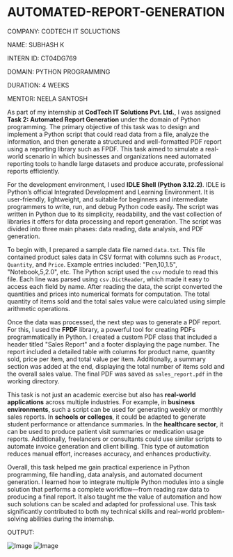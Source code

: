 # AUTOMATED-REPORT-GENERATION

COMPANY: CODTECH IT SOLUCTIONS

NAME: SUBHASH K

INTERN ID: CT04DG769

DOMAIN: PYTHON PROGRAMMING

DURATION: 4 WEEKS

MENTOR: NEELA SANTOSH

As part of my internship at **CodTech IT Solutions Pvt. Ltd.**, I was assigned **Task 2: Automated Report Generation** under the domain of Python programming. The primary objective of this task was to design and implement a Python script that could read data from a file, analyze the information, and then generate a structured and well-formatted PDF report using a reporting library such as FPDF. This task aimed to simulate a real-world scenario in which businesses and organizations need automated reporting tools to handle large datasets and produce accurate, professional reports efficiently.

For the development environment, I used **IDLE Shell (Python 3.12.2)**. IDLE is Python’s official Integrated Development and Learning Environment. It is user-friendly, lightweight, and suitable for beginners and intermediate programmers to write, run, and debug Python code easily. The script was written in Python due to its simplicity, readability, and the vast collection of libraries it offers for data processing and report generation. The script was divided into three main phases: data reading, data analysis, and PDF generation.

To begin with, I prepared a sample data file named `data.txt`. This file contained product sales data in CSV format with columns such as `Product`, `Quantity`, and `Price`. Example entries included: "Pen,10,1.5", "Notebook,5,2.0", etc. The Python script used the `csv` module to read this file. Each line was parsed using `csv.DictReader`, which made it easy to access each field by name. After reading the data, the script converted the quantities and prices into numerical formats for computation. The total quantity of items sold and the total sales value were calculated using simple arithmetic operations.

Once the data was processed, the next step was to generate a PDF report. For this, I used the **FPDF** library, a powerful tool for creating PDFs programmatically in Python. I created a custom PDF class that included a header titled "Sales Report" and a footer displaying the page number. The report included a detailed table with columns for product name, quantity sold, price per item, and total value per item. Additionally, a summary section was added at the end, displaying the total number of items sold and the overall sales value. The final PDF was saved as `sales_report.pdf` in the working directory.

This task is not just an academic exercise but also has **real-world applications** across multiple industries. For example, in **business environments**, such a script can be used for generating weekly or monthly sales reports. In **schools or colleges**, it could be adapted to generate student performance or attendance summaries. In the **healthcare sector**, it can be used to produce patient visit summaries or medication usage reports. Additionally, freelancers or consultants could use similar scripts to automate invoice generation and client billing. This type of automation reduces manual effort, increases accuracy, and enhances productivity.

Overall, this task helped me gain practical experience in Python programming, file handling, data analysis, and automated document generation. I learned how to integrate multiple Python modules into a single solution that performs a complete workflow—from reading raw data to producing a final report. It also taught me the value of automation and how such solutions can be scaled and adapted for professional use. This task significantly contributed to both my technical skills and real-world problem-solving abilities during the internship.

OUTPUT:

![Image](https://github.com/user-attachments/assets/2f334774-41ff-40c0-9060-94af9ce6939b)
![Image](https://github.com/user-attachments/assets/c78e05d3-722b-4938-99a4-1943bc0fbfd6)
